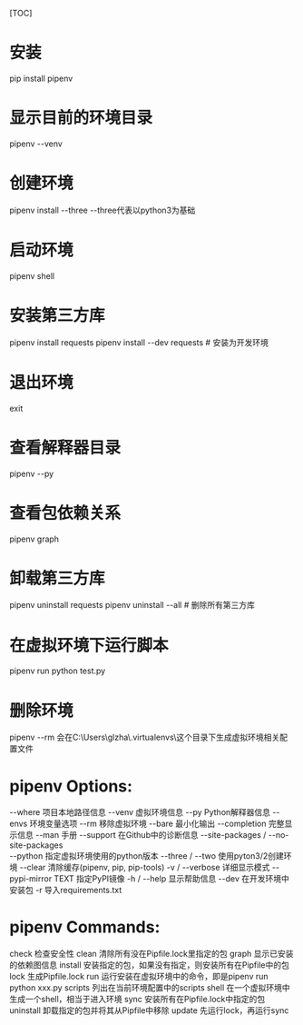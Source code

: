 [TOC]

# 安装
pip install pipenv

# 显示目前的环境目录

pipenv --venv

# 创建环境

pipenv install --three
--three代表以python3为基础

# 启动环境

pipenv shell

# 安装第三方库

pipenv install requests
pipenv install --dev requests  # 安装为开发环境

# 退出环境

exit

# 查看解释器目录

pipenv --py

# 查看包依赖关系

pipenv graph

# 卸载第三方库

pipenv uninstall requests
pipenv uninstall --all  # 删除所有第三方库

# 在虚拟环境下运行脚本
pipenv run python test.py

# 删除环境

pipenv --rm
会在C:\Users\glzha\\.virtualenvs\这个目录下生成虚拟环境相关配置文件







# pipenv Options:

--where  项目本地路径信息
--venv  虚拟环境信息
--py  Python解释器信息
--envs  环境变量选项
--rm  移除虚拟环境
--bare  最小化输出
--completion  完整显示信息
--man  手册
--support  在Github中的诊断信息
--site-packages / --no-site-packages  
--python 指定虚拟环境使用的python版本
--three / --two  使用pyton3/2创建环境
--clear  清除缓存(pipenv, pip, pip-tools)
\-v / --verbose  详细显示模式
--pypi-mirror TEXT  指定PyPI镜像
-h / --help  显示帮助信息
--dev  在开发环境中安装包
\-r 导入requirements.txt

# pipenv Commands:

check  检查安全性
clean  清除所有没在Pipfile.lock里指定的包
graph  显示已安装的依赖图信息
install  安装指定的包，如果没有指定，则安装所有在Pipfile中的包
lock  生成Pipfile.lock
run  运行安装在虚拟环境中的命令，即是pipenv run python xxx.py
scripts  列出在当前环境配置中的scripts
shell  在一个虚拟环境中生成一个shell，相当于进入环境
sync  安装所有在Pipfile.lock中指定的包
uninstall  卸载指定的包并将其从Pipfile中移除
update  先运行lock，再运行sync

